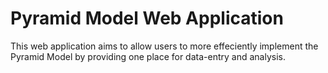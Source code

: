# Pyramid Model Web Application
This web application aims to allow users to more effeciently implement the Pyramid Model by providing one place for data-entry and analysis.
